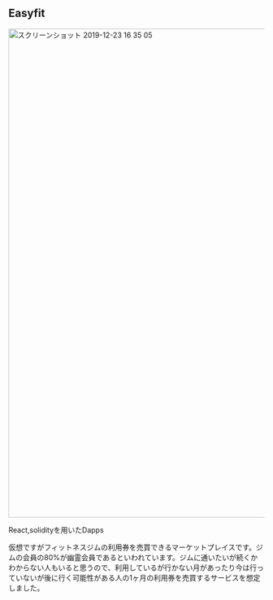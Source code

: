 ## Easyfit

<img width="962" alt="スクリーンショット 2019-12-23 16 35 05" src="https://user-images.githubusercontent.com/52303699/74894961-b2220400-53d3-11ea-9b67-eb5a79958033.png">

React,solidityを用いたDapps

仮想ですがフィットネスジムの利用券を売買できるマーケットプレイスです。ジムの会員の80%が幽霊会員であるといわれています。ジムに通いたいが続くかわからない人もいると思うので、利用しているが行かない月があったり今は行っていないが後に行く可能性がある人の1ヶ月の利用券を売買するサービスを想定しました。

